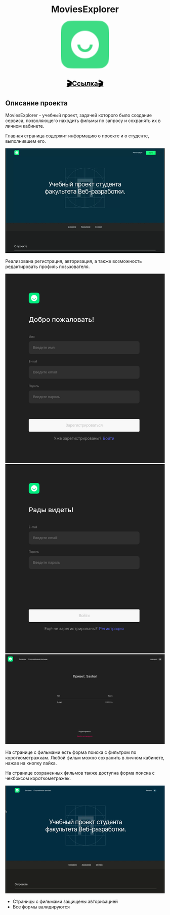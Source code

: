 <h1 align="center">MoviesExplorer</h1>

<p align="center">
  <img src="./src/images/logo.svg" width="30%"/>
</p>


<h2 align="center">
  <a href="https://yp23.movie.frontend.nomoredomainsicu.ru/" style="color: black;" target="_blank">🎬Ссылка🎬</a>
</h2>

<h2>Описание проекта</h2>

<p>
  MoviesExplorer - учебный проект, задачей которого было создание сервиса, позволяющего находить фильмы по запросу и сохранять их в личном кабинете.
</p>

<p>
  Главная страница содержит информацию о проекте и о студенте, выполнившем его.
</p>

<p align="center">
  <img src="./src/images/main-page.gif" />
</p>

<p>
  Реализована регистрация, авторизация, а также возможность редактировать профиль позьзователя. 
</p>

<p align="center">
  <img src="./src/images/register.png">
  <img src="./src/images/login.png"/>
  <img src="./src/images/profile-page.png" />
</p>

<p>
  На странице с фильмами есть форма поиска с фильтром по короткометражкам. Любой фильм можно сохранить в личном кабинете,  нажав на кнопку лайка.
</p>

<p>
  На странице сохраненных фильмов также доступна форма поиска с чекбоксом короткометражек.
</p>

<p align="center">
  <img src="./src/images/movies.gif" />
</p>

- Страницы с фильмами защищены авторизацией
- Все формы валидируются
